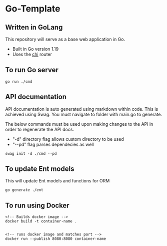 # Go-Template

## Written in GoLang

This repository will serve as a base web application in Go.

- Built in Go version 1.19
- Uses the [chi](https://github.com/go-chi/chi/v5) router

## To run Go server

```
go run ./cmd
```

## API documentation

API documentation is auto generated using markdown within code. This is achieved using Swag.
You must navigate to folder with main.go to generate.

The below commands must be used upon making changes to the API in order to regenerate the API docs.

- "-d" directory flag allows custom directory to be used
- "--pd" flag parses dependecies as well

```
swag init -d ./cmd --pd
```

## To update Ent models

This will update Ent models and functions for ORM

```
go generate ./ent
```

## To run using Docker

```
<!-- Builds docker image -->
docker build -t container-name .


<!-- runs docker image and matches port -->
docker run --publish 8080:8080 container-name
```
